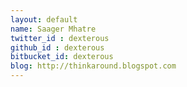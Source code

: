 ```yaml
---
layout: default
name: Saager Mhatre
twitter_id : dexterous
github_id : dexterous
bitbucket_id: dexterous
blog: http://thinkaround.blogspot.com
---
```

